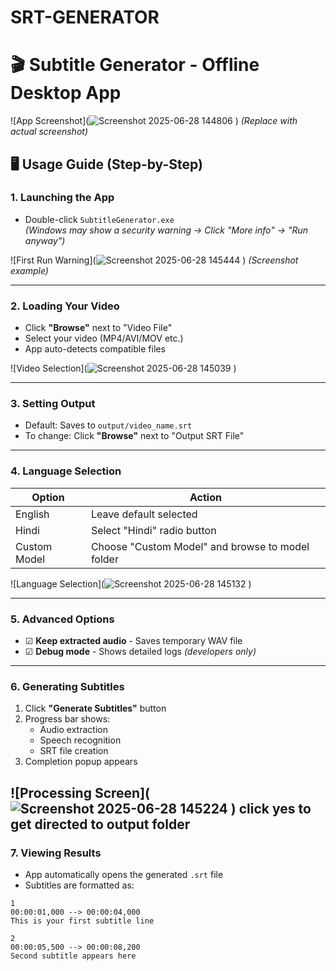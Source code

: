 # SRT-GENERATOR
# 🎬 Subtitle Generator - Offline Desktop App

![App Screenshot](![Screenshot 2025-06-28 144806](https://github.com/user-attachments/assets/7a1caba5-b0ce-4e41-a93f-20c3c91c91da)
) *(Replace with actual screenshot)*

## 🖥️ Usage Guide (Step-by-Step)

### 1. Launching the App
- Double-click `SubtitleGenerator.exe`  
  *(Windows may show a security warning → Click "More info" → "Run anyway")*

![First Run Warning](![Screenshot 2025-06-28 145444](https://github.com/user-attachments/assets/8ce65cba-e604-42df-bf87-c5ae9cb0f526)
) *(Screenshot example)*

---

### 2. Loading Your Video
- Click **"Browse"** next to "Video File"  
- Select your video (MP4/AVI/MOV etc.)  
- App auto-detects compatible files

![Video Selection](![Screenshot 2025-06-28 145039](https://github.com/user-attachments/assets/556aed19-4705-4bbd-ba6b-81abd75157f7)
)

---

### 3. Setting Output 
- Default: Saves to `output/video_name.srt`  
- To change: Click **"Browse"** next to "Output SRT File"

---

### 4. Language Selection
| Option | Action |
|--------|--------|
| English | Leave default selected |
| Hindi | Select "Hindi" radio button |
| Custom Model | Choose "Custom Model" and browse to model folder |

![Language Selection](![Screenshot 2025-06-28 145132](https://github.com/user-attachments/assets/926521b4-398d-4bcc-926d-5bc193742c2b)
)

---

### 5. Advanced Options
- ☑ **Keep extracted audio** - Saves temporary WAV file  
- ☑ **Debug mode** - Shows detailed logs *(developers only)*

---

### 6. Generating Subtitles
1. Click **"Generate Subtitles"** button  
2. Progress bar shows:  
   - Audio extraction  
   - Speech recognition  
   - SRT file creation  
3. Completion popup appears  

![Processing Screen](![Screenshot 2025-06-28 145224](https://github.com/user-attachments/assets/5fec79d0-cb45-4ce9-88bd-77036b15e987)
)
click yes to get directed to output folder
---

### 7. Viewing Results
- App automatically opens the generated `.srt` file  
- Subtitles are formatted as:
```srt
1
00:00:01,000 --> 00:00:04,000
This is your first subtitle line

2
00:00:05,500 --> 00:00:08,200
Second subtitle appears here
